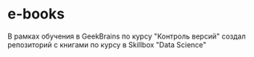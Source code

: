 ﻿# e-books

В рамках обучения в GeekBrains по курсу "Контроль версий" создал репозиторий с книгами по курсу в Skillbox "Data Science"
